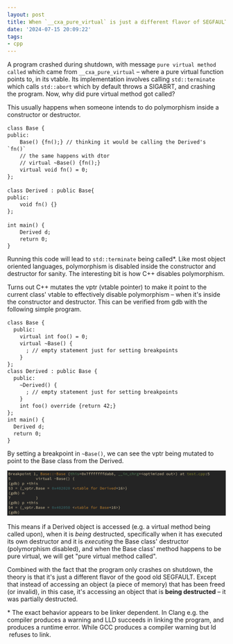 ```yaml
---
layout: post
title: When `__cxa_pure_virtual` is just a different flavor of SEGFAULT
date: '2024-07-15 20:09:22'
tags:
- cpp
---
```


A program crashed during shutdown, with message `pure virtual method called` which came from `__cxa_pure_virtual` – where a pure virtual function points to, in its vtable. Its implementation involves calling `std::terminate` which calls `std::abort` which by default throws a SIGABRT, and crashing the program. Now, why did pure virtual method got called?

This usually happens when someone intends to do polymorphism inside a constructor or destructor.

    class Base {
    public:
        Base() {fn();} // thinking it would be calling the Derived's `fn()`
        // the same happens with dtor
        // virtual ~Base() {fn();}
        virtual void fn() = 0;
    };
    
    class Derived : public Base{
    public:
        void fn() {}
    };
    
    int main() {
        Derived d;
        return 0;
    }

Running this code will lead to `std::terminate` being called\*. Like most object oriented languages, polymorphism is disabled inside the constructor and destructor for sanity. The interesting bit is how C++ disables polymorphism.

Turns out C++ mutates the vptr (vtable pointer) to make it point to the current class' vtable to effectively disable polymorphism – when it's inside the constructor and destructor. This can be verified from gdb with the following simple program.

    class Base {
      public:
        virtual int foo() = 0;
        virtual ~Base() {
          ; // empty statement just for setting breakpoints
        }
    };
    class Derived : public Base {
      public:
        ~Derived() {
          ; // empty statement just for setting breakpoints
        }
        int foo() override {return 42;}
    };
    int main() {
      Derived d;
      return 0;
    }

By setting a breakpoint in `~Base()`, we can see the vptr being mutated to point to the Base class from the Derived.

![gdb_screenshot](/assets/pure_virtual_gdb_screenshot.png)

This means if a Derived object is accessed (e.g. a virtual method being called upon), when it is _being_ destructed, specifically when it has executed its own destructor and it is _executing_ the Base class' destructor (polymorphism disabled), and when the Base class' method happens to be pure virtual, we will get "pure virtual method called".

Combined with the fact that the program only crashes on shutdown, the theory is that it's just a different flavor of the good old SEGFAULT. Except that instead of accessing an object (a piece of memory) that has been freed (or invalid), in this case, it's accessing an object that is **being destructed** – it was partially destructed.

\* The exact behavior appears to be linker dependent. In Clang e.g. the compiler produces a warning and LLD succeeds in linking the program, and produces a runtime error. While GCC produces a compiler warning but ld &nbsp;refuses to link.

